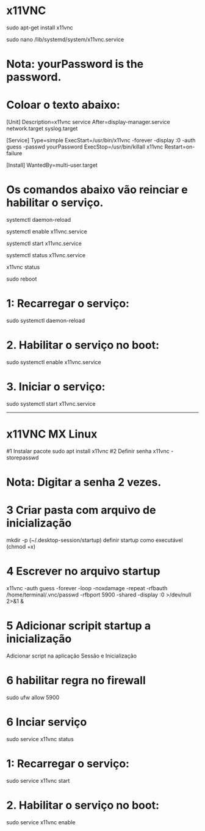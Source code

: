 
# x11VNC
sudo apt-get install x11vnc

sudo nano /lib/systemd/system/x11vnc.service

# Nota: yourPassword is the password.
# Coloar o texto abaixo:

[Unit]
Description=x11vnc service
After=display-manager.service network.target syslog.target

[Service]
Type=simple
ExecStart=/usr/bin/x11vnc -forever -display :0 -auth guess -passwd yourPassword
ExecStop=/usr/bin/killall x11vnc
Restart=on-failure

[Install]
WantedBy=multi-user.target



# Os comandos abaixo vão reinciar e habilitar o serviço.


systemctl daemon-reload

systemctl enable x11vnc.service

systemctl start x11vnc.service

systemctl status x11vnc.service


x11vnc status


sudo reboot

# 1: Recarregar o serviço:

sudo systemctl daemon-reload

# 2. Habilitar o serviço no boot:

sudo systemctl enable x11vnc.service

# 3. Iniciar o serviço:

sudo systemctl start x11vnc.service


--------------------------------------------------------------------------------------------------------------------------------------------------------------------------------------------------------------------------

# x11VNC MX Linux
#1 Instalar pacote
sudo apt install x11vnc
#2 Definir senha
x11vnc -storepasswd

# Nota: Digitar a senha 2 vezes.
# 3 Criar pasta com arquivo de inicialização 
mkdir -p (~/.desktop-session/startup) definir startup como executável (chmod +x)

# 4 Escrever no arquivo startup 
x11vnc -auth guess -forever -loop -noxdamage -repeat -rfbauth /home/terminal/.vnc/passwd -rfbport 5900 -shared -display :0 >/dev/null 2>&1 &

# 5 Adicionar scripit startup a inicialização
Adicionar script na aplicação Sessão e Inicialização

# 6 habilitar regra no firewall
sudo ufw allow 5900

# 6 Inciar serviço
sudo service x11vnc status


# 1: Recarregar o serviço:

sudo service x11vnc start

# 2. Habilitar o serviço no boot:

sudo service x11vnc enable



